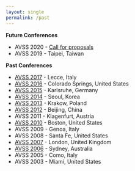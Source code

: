 ```yaml
---
layout: single
permalink: /past
---
```

**Future Conferences**
- AVSS 2020 - <a href="/docs/Call_for_Proposals_AVSS2020">Call for proposals</a>
- AVSS 2019 - Taipei, Taiwan

**Past Conferences**
- [AVSS 2017](http://www.avss2017.org/) - Lecce, Italy
- [AVSS 2016](http://avss16.uccs.us/) - Colorado Springs, United States
- [AVSS 2015](https://avss2015.org/) - Karlsruhe, Germany
- [AVSS 2014](http://avss2014.org/) - Seoul, Korea
- [AVSS 2013](http://www.avss2013.org/) - Krakow, Poland
- [AVSS 2012](http://www.cripac.ia.ac.cn/irds/Events/2012-AVSS.html) - Beijing, China
- AVSS 2011 - Klagenfurt, Austria
- [AVSS 2010](http://avss2010.org/) - Boston, United States
- AVSS 2009 - Genoa, Italy
- AVSS 2008 - Santa Fe, United States
- [AVSS 2007](http://www.eecs.qmul.ac.uk/~andrea/avss2007.html) - London, United Kingdom
- [AVSS 2006](http://conferences.computer.org/avss06/) - Sydney, Australia
- AVSS 2005 - Como, Italy
- AVSS 2003 - Miami, United States